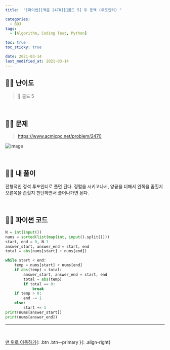 ```yaml
---
title:  "[파이썬][백준 2470][💛골드 5] 두 용액 (투포인터) " 

categories:
  - BOJ
tags:
  - [Algorithm, Coding Test, Python]

toc: true
toc_sticky: true

date: 2021-03-14
last_modified_at: 2021-03-14
---
```



## 🧞‍♂️ 난이도 

> 💛 골드 5

<br>

## 🧞‍♂️ 문제

> <https://www.acmicpc.net/problem/2470>

![image](https://user-images.githubusercontent.com/42318591/111066066-74bd7680-8500-11eb-83b4-ba82ce8c0fda.png)


<br>

## 🧞‍♂️ 내 풀이 
전형적인 정석 투포인터로 풀면 된다.
정렬을 시키고나서, 양끝을 더해서 왼쪽을 좁힐지 오른쪽을 좁힐지 판단하면서 풀어나가면 된다.

<br>

## 🧞‍♂️ 파이썬 코드

```python
N = int(input())
nums = sorted(list(map(int, input().split())))
start, end = 0, N-1
answer_start, answer_end = start, end
total = abs(nums[start] + nums[end])

while start < end:
    temp = nums[start] + nums[end]
    if abs(temp) < total:
        answer_start, answer_end = start, end
        total = abs(temp)
        if total == 0:
            break
    if temp > 0:
        end -= 1
    else:
        start += 1
print(nums[answer_start])
print(nums[answer_end])
```

***
<br>

[맨 위로 이동하기](#){: .btn .btn--primary }{: .align-right}